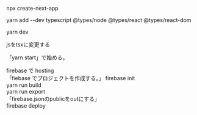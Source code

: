 npx create-next-app 

yarn add --dev typescript @types/node @types/react @types/react-dom

yarn dev

jsをtsxに変更する

「yarn start」で始める。 


firebase で hosting  
「fiebase でプロジェクトを作成する。」
firebase init  
yarn run build  
yarn run export  
「firebase.jsonのpublicをoutにする」  
firebase deploy